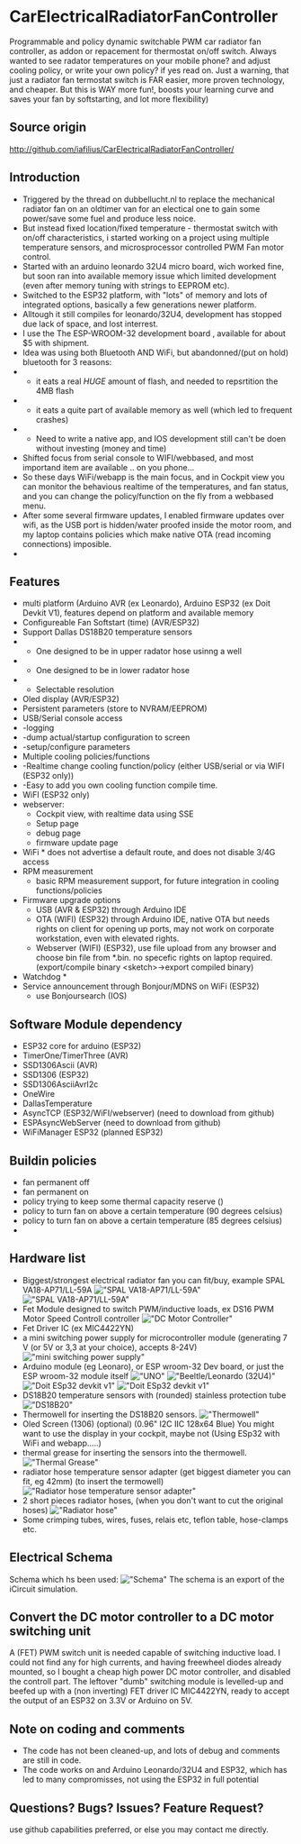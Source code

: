 # CarElectricalRadiatorFanController

Programmable and policy dynamic switchable  PWM car radiator fan controller, as addon or repacement for thermostat on/off switch.
Always wanted to see radator temperatures on your mobile phone? and adjust cooling policy, or write your own policy?  if yes read on.
Just a warning, that just a radiator fan termostat switch is FAR easier, more proven technology, and cheaper.
But this is WAY more fun!, boosts your learning curve and saves your fan by softstarting, and lot more flexibility)

## Source origin

http://github.com/iafilius/CarElectricalRadiatorFanController/

## Introduction

 *   Triggered by the thread on dubbellucht.nl to replace the mechanical radiator fan on an oldtimer van for an electical one to gain some power/save some fuel and produce less noice.
 *   But instead fixed location/fixed temperature - thermostat switch with on/off characteristics, i started working on a project using multiple temperature sensors, and microsprocessor controlled PWM Fan motor control.
 *   Started with an arduino leonardo 32U4 micro board, wich worked fine, but soon ran into available memory issue which limited development (even after memory tuning with strings to EEPROM etc).
 *   Switched to the ESP32 platform, with "lots" of memory and lots of integrated options, basically a few generations newer platform.
 *   Alltough it still compiles for leonardo/32U4, development has stopped due lack of space, and lost interrest.
 *   I use the The ESP-WROOM-32 development board , available for about $5 with shipment.
 *   Idea was using both Bluetooth AND WiFi, but abandonned/(put on hold) bluetooth for 3 reasons:
 *    - it eats a real _HUGE_ amount of flash, and needed to repsrtition the 4MB flash
 *    - it eats a quite part of available memory as well (which led to frequent crashes)
 *    - Need to write a native app, and IOS development still can't be doen without investing (money and time)
 *   Shifted focus from serial console to WIFI/webbased, and most importand item are available .. on you phone...
 *   So these days WiFi/webapp is the main focus, and in Cockpit view you can monitor the behavious realtime of the temperatures, and fan status, and you can change the policy/function on the fly from a webbased menu.
 *   After some several firmware updates, I enabled firmware updates over wifi, as the USB port is hidden/water proofed inside the motor room, and my laptop contains policies which make native OTA (read incoming connections) imposible.
 *  

## Features

 *  multi platform (Arduino AVR (ex Leonardo), Arduino ESP32 (ex Doit Devkit V1), features depend on platform and available memory
 *  Configureable Fan Softstart (time) (AVR/ESP32)
 *  Support Dallas DS18B20 temperature sensors
 *    - One designed to be in upper radator hose usinng a well
 *    - One designed to be in lower radator hose
 *    - Selectable resolution 
 *  Oled display (AVR/ESP32)
 *  Persistent parameters (store to NVRAM/EEPROM)
 *  USB/Serial console access
 *    -logging
 *    -dump actual/startup configuration to screen
 *    -setup/configure parameters
 *   Multiple cooling policies/functions
 *    -Realtime change cooling function/policy (either USB/serial or via WIFI (ESP32 only))
 *    -Easy to add you own cooling function compile time.
 *   WiFI (ESP32 only)
 *    webserver:
        * Cockpit view, with realtime data using SSE
        * Setup page
        * debug page
        * firmware update page
*  WiFi
        * does not advertise a default route, and does not disable 3/4G access
 *   RPM measurement
        * basic RPM measurement support, for future integration in cooling functions/policies
 *   Firmware upgrade options
        * USB (AVR & ESP32) through Arduino IDE
        * OTA (WIFI) (ESP32) through Arduino IDE, native OTA but needs rights on client for opening up ports, may not work on corporate workstation, even with elevated rights.
        * Webserver (WIFI) (ESP32), use file upload from any browser and choose bin file from <srcdir>\*.bin. no specefic rights on laptop required. (export/compile binary \<sketch\>-\>export compiled binary)
 *   Watchdog
        * 
 *   Service announcement through Bonjour/MDNS on WiFi (ESP32)
        * use Bonjoursearch (IOS)


## Software Module dependency

 *    ESP32 core for arduino (ESP32)
 *    TimerOne/TimerThree (AVR)
 *    SSD1306Ascii (AVR)
 *    SSD1306 (ESP32)
 *    SSD1306AsciiAvrI2c
 *    OneWire
 *    DallasTemperature
 *    AsyncTCP (ESP32/WiFI/webserver) (need to download from github)
 *    ESPAsyncWebServer (need to download from github)
 *    WiFiManager ESP32 (planned ESP32)

## Buildin policies

 *    fan permanent off
 *    fan permanent on
 *    policy trying to keep some thermal capacity reserve ()
 *    policy to turn fan on above a certain temperature (90 degrees celsius)
 *    policy to turn fan on above a certain temperature (85 degrees celsius)
 *    <put your smarter functions here>

## Hardware list

 * Biggest/strongest electrical radiator fan you can fit/buy, example SPAL VA18-AP71/LL-59A 
    !["SPAL VA18-AP71/LL-59A"](pictures/IMG_5002.JPG "IMG_5002.JPG")
    !["SPAL VA18-AP71/LL-59A"](pictures/IMG_5003.JPG "IMG_5003.JPG")
 * Fet Module designed to switch PWM/inductive loads, ex DS16 PWM Motor Speed Controll controller !["DC Motor Controller"](pictures/IMG_5493.JPG "IMG_5493.JPG")
 * Fet Driver IC (ex MIC4422YN)
 * a mini switching power supply for microcontroller module (generating 7 V (or 5V or 3,3 at your choice), accepts 8-24V)
        !["mini switching power supply"](pictures/IMG_9725.JPG "IMG_9725.JPG")
 * Arduino module (eg Leonaro), or ESP wroom-32 Dev board, or just the ESP wroom-32 module itself
       !["UNO"](pictures/IMG_5730.JPG "IMG_5730.JPG")
       !["Beeltle/Leonardo (32U4)"](pictures/IMG_5731.JPG "IMG_5731.JPG")
       !["Doit ESp32 devkit v1"](pictures/IMG_9726.JPG "IMG_9726.JPG")
       !["Doit ESp32 devkit v1"](pictures/IMG_9727.JPG "IMG_9727.JPG")
 * DS18B20 temperature sensors with (rounded) stainless protection tube
       !["DS18B20"](pictures/IMG_8738.JPG "IMG_8738.JPG")
 * Thermowell for inserting the DS18B20 sensors.
        !["Thermowell"](pictures/IMG_8649.JPG "IMG_8649.JPG")
 * Oled Screen (1306) (optional) (0.96" I2C IIC 128x64 Blue)
        You might want to use the display in your cockpit, maybe not (Using ESp32 with WiFi and webapp.....)
 * thermal grease for inserting the sensors into the thermowell.
        !["Thermal Grease"](pictures/IMG_9209.JPG "IMG_9209.JPG")
 * radiator hose temperature sensor adapter (get biggest diameter you can fit, eg 42mm) (to insert the termowell)
        !["Radiator hose temperature sensor adapter"](pictures/IMG_5720.JPG "IMG_5720.JPG")
 * 2 short pieces radiator hoses, (when you don't want to cut the original hoses)
        !["Radiator hose"](pictures/IMG_8769.JPG "IMG_8769.JPG")
 * Some crimping tubes, wires, fuses, relais etc, teflon table, hose-clamps etc.
 

## Electrical Schema

Schema which hs been used:
        !["Schema"](pictures/IMG_9728.PNG "IMG_9728.PNG")
The schema is an export of the iCircuit simulation.

## Convert the DC motor controller to a DC motor switching unit

A (FET) PWM switch unit is needed capable of switching inductive load.
I could not find any for high currents, and having freewheel diodes already mounted, so I bought a cheap high power DC motor controller, and disabled the controll part.
The leftover "dumb" switching module is levelled-up and beefed up with a  (non inverting) FET driver  IC MIC4422YN, ready to accept the output of an ESP32 on 3.3V or Arduino on 5V.

## Note on coding and comments

* The code has not been cleaned-up, and lots of debug and comments are still in code.
* The code works on and Arduino Leonardo/32U4 and ESP32, which has led to many compromisses, not using the ESP32 in full potential


## Questions? Bugs? Issues? Feature Request?

use github capabilities preferred, or else you may contact me directly.





